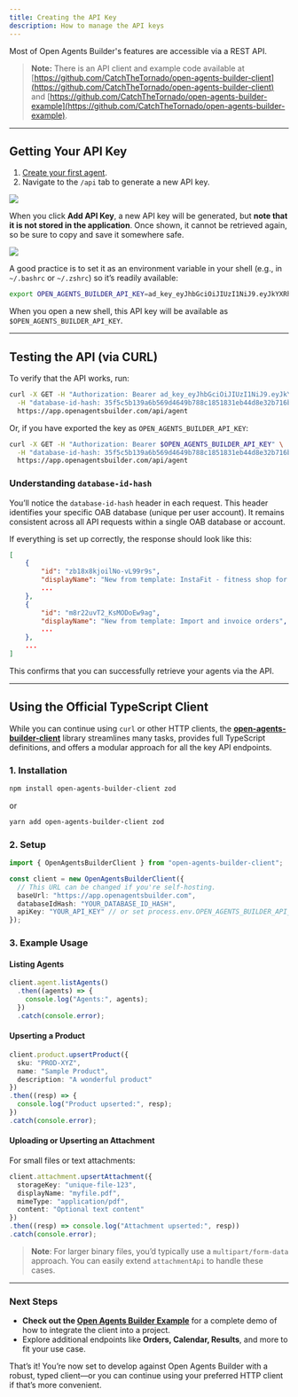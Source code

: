 ```yaml
---
title: Creating the API Key
description: How to manage the API keys
---
```


Most of Open Agents Builder's features are accessible via a REST API.

> **Note:** There is an API client and example code available at [https://github.com/CatchTheTornado/open-agents-builder-client](https://github.com/CatchTheTornado/open-agents-builder-client) and [https://github.com/CatchTheTornado/open-agents-builder-example](https://github.com/CatchTheTornado/open-agents-builder-example).

---

## Getting Your API Key

1. [Create your first agent](/guides/4-creating-first-agent).  
2. Navigate to the `/api` tab to generate a new API key.

<Image src="../../../assets/api-keys.png" />

When you click **Add API Key**, a new API key will be generated, but **note that it is not stored in the application**. Once shown, it cannot be retrieved again, so be sure to copy and save it somewhere safe.

<Image src="../../../assets/create-key.png" />

A good practice is to set it as an environment variable in your shell (e.g., in `~/.bashrc` or `~/.zshrc`) so it’s readily available:

```bash
export OPEN_AGENTS_BUILDER_API_KEY=ad_key_eyJhbGciOiJIUzI1NiJ9.eyJkYXRhYmFzZUlkSGFzaCI6IjM1ZjVjNWIx...
```

When you open a new shell, this API key will be available as `$OPEN_AGENTS_BUILDER_API_KEY`.

---

## Testing the API (via CURL)

To verify that the API works, run:

```bash
curl -X GET -H "Authorization: Bearer ad_key_eyJhbGciOiJIUzI1NiJ9.eyJkYXRhYmFzZUlkSGFzaCI6IjM1ZjVjNWIxMzlhN..." \
  -H "database-id-hash: 35f5c5b139a6b569d4649b788c1851831eb44d8e32b716b8411ec6431af8121d" \
  https://app.openagentsbuilder.com/api/agent
```

Or, if you have exported the key as `OPEN_AGENTS_BUILDER_API_KEY`:

```bash
curl -X GET -H "Authorization: Bearer $OPEN_AGENTS_BUILDER_API_KEY" \
  -H "database-id-hash: 35f5c5b139a6b569d4649b788c1851831eb44d8e32b716b8411ec6431af8121d" \
  https://app.openagentsbuilder.com/api/agent
```

### Understanding `database-id-hash`

You’ll notice the `database-id-hash` header in each request. This header identifies your specific OAB database (unique per user account). It remains consistent across all API requests within a single OAB database or account.

If everything is set up correctly, the response should look like this:

```json
[
    {
        "id": "zb18x8kjoilNo-vL99r9s",
        "displayName": "New from template: InstaFit - fitness shop for Instagram",
        ...
    },
    {
        "id": "m8r22uvT2_KsMODoEw9ag",
        "displayName": "New from template: Import and invoice orders",
        ...
    },
    ...
]
```

This confirms that you can successfully retrieve your agents via the API.

---

## Using the Official TypeScript Client

While you can continue using `curl` or other HTTP clients, the [**open-agents-builder-client**](https://github.com/CatchTheTornado/open-agents-builder-client) library streamlines many tasks, provides full TypeScript definitions, and offers a modular approach for all the key API endpoints.

### 1. Installation

```bash
npm install open-agents-builder-client zod
```
or
```bash
yarn add open-agents-builder-client zod
```

### 2. Setup

```ts
import { OpenAgentsBuilderClient } from "open-agents-builder-client";

const client = new OpenAgentsBuilderClient({
  // This URL can be changed if you're self-hosting.
  baseUrl: "https://app.openagentsbuilder.com", 
  databaseIdHash: "YOUR_DATABASE_ID_HASH",
  apiKey: "YOUR_API_KEY" // or set process.env.OPEN_AGENTS_BUILDER_API_KEY
});
```

### 3. Example Usage

#### Listing Agents
```ts
client.agent.listAgents()
  .then((agents) => {
    console.log("Agents:", agents);
  })
  .catch(console.error);
```

#### Upserting a Product
```ts
client.product.upsertProduct({
  sku: "PROD-XYZ",
  name: "Sample Product",
  description: "A wonderful product"
})
.then((resp) => {
  console.log("Product upserted:", resp);
})
.catch(console.error);
```

#### Uploading or Upserting an Attachment
For small files or text attachments:
```ts
client.attachment.upsertAttachment({
  storageKey: "unique-file-123",
  displayName: "myfile.pdf",
  mimeType: "application/pdf",
  content: "Optional text content"
})
.then((resp) => console.log("Attachment upserted:", resp))
.catch(console.error);
```

> **Note**: For larger binary files, you’d typically use a `multipart/form-data` approach. You can easily extend `attachmentApi` to handle these cases.

---

### Next Steps
- **Check out the [Open Agents Builder Example](https://github.com/CatchTheTornado/open-agents-builder-example)** for a complete demo of how to integrate the client into a project.  
- Explore additional endpoints like **Orders, Calendar, Results**, and more to fit your use case.

That’s it! You’re now set to develop against Open Agents Builder with a robust, typed client—or you can continue using your preferred HTTP client if that’s more convenient.